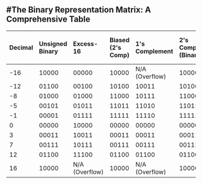 #The Binary Representation Matrix: A Comprehensive Table
-----

| Decimal | Unsigned Binary | Excess-16 | Biased (2's Comp) | 1's Complement | 2's Complement (Binary) | 2's Complement (Decimal) | Twice 2's Comp (Binary) | Twice 2's Comp (Decimal) |
| :--- | :--- | :--- | :--- | :--- | :--- | :--- | :--- | :--- |
| -16 | 10000 | 00000 | 10000 | N/A (Overflow) | 10000 | -16 | 10000 | -16 |
| -12 | 01100 | 00100 | 10100 | 10011 | 10100 | -12 | 01100 | 12 |
| -8 | 01000 | 01000 | 11000 | 10111 | 11000 | -8 | 01000 | 8 |
| -5 | 00101 | 01011 | 11011 | 11010 | 11011 | -5 | 00101 | 5 |
| -1 | 00001 | 01111 | 11111 | 11110 | 11111 | -1 | 00001 | 1 |
| 0 | 00000 | 10000 | 00000 | 00000 | 00000 | 0 | 00000 | 0 |
| 3 | 00011 | 10011 | 00011 | 00011 | 00011 | 3 | 00011 | 3 |
| 7 | 00111 | 10111 | 00111 | 00111 | 00111 | 7 | 00111 | 7 |
| 12 | 01100 | 11100 | 01100 | 01100 | 01100 | 12 | 01100 | 12 |
| 16 | 10000 | N/A (Overflow) | 10000 | N/A (Overflow) | 10000 | -16 (Overflow) | 10000 | -16 (Overflow) |
